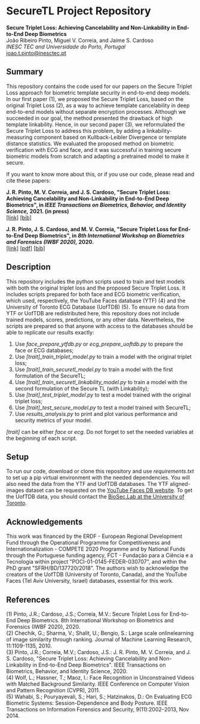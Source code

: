 # SecureTL Project Repository

**Secure Triplet Loss: Achieving Cancelability and Non-Linkability in End-to-End Deep Biometrics**    
João Ribeiro Pinto, Miguel V. Correia, and Jaime S. Cardoso    
*INESC TEC and Universidade do Porto, Portugal*   
joao.t.pinto@inesctec.pt

## Summary
This repository contains the code used for our papers on the Secure Triplet Loss approach for biometric template security in end-to-end deep models. In our first paper (1), we proposed the Secure Triplet Loss, based on the original Triplet Loss (2), as a way to achieve template cancelability in deep end-to-end models without separate encryption processes. Although we succeeded in our goal, the method presented the drawback of high template linkability. Hence, in our second paper (3), we reformulated the Secure Triplet Loss to address this problem, by adding a linkability-measuring component based on Kullback-Leibler Divergence or template distance statistics. We evaluated the proposed method on biometric verification with ECG and face, and it was successful in training secure biometric models from scratch and adapting a pretrained model to make it secure.

If you want to know more about this, or if you use our code, please read and cite these papers:    

**J. R. Pinto, M. V. Correia, and J. S. Cardoso, "Secure Triplet Loss: Achieving Cancelability and Non-Linkability in End-to-End Deep Biometrics", in *IEEE Transactions on Biometrics, Behavior, and Identity Science,* 2021. (in press)**    
[[link]](https://ieeexplore.ieee.org/document/9302588) [[bib]](https://jtrpinto.github.io/files/bibtex/jpinto2021ieeetbiom.bib)    

**J. R. Pinto, J. S. Cardoso, and M. V. Correia, "Secure Triplet Loss for End-to-End Deep Biometrics", in *8th International Workshop on Biometrics and Forensics (IWBF 2020),* 2020.**    
[[link]](https://ieeexplore.ieee.org/document/9107958) [[pdf]](https://jtrpinto.github.io/files/pdf/jpinto2020iwbf.pdf) [[bib]](https://jtrpinto.github.io/files/bibtex/jpinto2020iwbf1.bib)

## Description
This repository includes the python scripts used to train and test models with both the original triplet loss and the proposed Secure Triplet Loss. It includes scripts prepared for both face and ECG biometric verification, which used, respectively, the YouTube Faces database (YTF) (4) and the University of Toronto ECG Database (UofTDB) (5). To ensure no data from YTF or UofTDB are redistributed here, this repository does not include trained models, scores, predictions, or any other data. Nevertheless, the scripts are prepared so that anyone with access to the databases should be able to replicate our results exactly:
1. Use *face_prepare_ytfdb.py* or *ecg_prepare_uoftdb.py* to prepare the face or ECG databases;
2. Use *[trait]_train_triplet_model.py* to train a model with the original triplet loss;
3. Use *[trait]_train_securetl_model.py* to train a model with the first formulation of the SecureTL;
4. Use *[trait]_train_securetl_linkability_model.py* to train a model with the second formulation of the Secure TL (with Linkability);
5. Use *[trait]_test_triplet_model.py* to test a model trained with the original triplet loss;
6. Use *[trait]_test_secure_model.py* to test a model trained with SecureTL;
7. Use *results_analysis.py* to print and plot various performance and security metrics of your model.

*[trait]* can be either *face* or *ecg*. Do not forget to set the needed variables at the beginning of each script.

## Setup
To run our code, download or clone this repository and use *requirements.txt* to set up a pip virtual environment with the needed dependencies. You will also need the data from the YTF and UofTDB databases. The YTF aligned-images dataset can be requested on the [YouTube Faces DB website](https://www.cs.tau.ac.il/~wolf/ytfaces/). To get the UofTDB data, you should contact the [BioSec.Lab at the University of Toronto](https://www.comm.utoronto.ca/~biometrics/). 

## Acknowledgements
This work was financed by the ERDF - European Regional Development Fund through the Operational Programme for Competitiveness and Internationalization - COMPETE 2020 Programme and by National Funds through the Portuguese funding agency, FCT - Fundação para a Ciência e a Tecnologia within project "POCI-01-0145-FEDER-030707", and within the PhD grant "SFRH/BD/137720/2018". The authors wish to acknowledge the creators of the UofTDB (University of Toronto, Canada), and the YouTube Faces (Tel Aviv University, Israel) databases, essential for this work.

## References
(1) Pinto, J.R.; Cardoso, J.S.; Correia, M.V.: Secure Triplet Loss for End-to-End Deep Biometrics. 8th International Workshop on Biometrics and Forensics (IWBF 2020), 2020.    
(2) Chechik, G.; Sharma, V.; Shalit, U.; Bengio, S.: Large scale onlinelearning of image similarity through ranking. Journal of Machine Learning Research, 11:1109-1135, 2010.    
(3) Pinto, J.R.; Correia, M.V.; Cardoso, J.S.: J. R. Pinto, M. V. Correia, and J. S. Cardoso, "Secure Triplet Loss: Achieving Cancelability and Non-Linkability in End-to-End Deep Biometrics". IEEE Transactions on Biometrics, Behavior, and Identity Science, 2020.    
(4) Wolf, L.; Hassner, T.; Maoz, I.: Face Recognition in Unconstrained Videos with Matched Background Similarity. IEEE Conference on Computer Vision and Pattern Recognition (CVPR), 2011.    
(5) Wahabi, S.; Pouryayevali, S.; Hari, S.; Hatzinakos, D.: On Evaluating ECG Biometric Systems: Session-Dependence and Body Posture. IEEE Transactions on Information Forensics and Security, 9(11):2002–2013, Nov 2014. 






